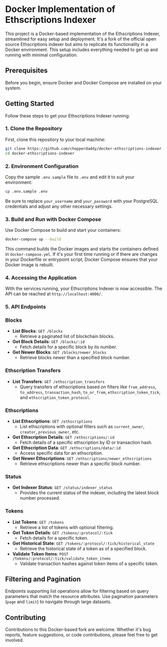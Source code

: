 # Docker Implementation of Ethscriptions Indexer

This project is a Docker-based implementation of the Ethscriptions Indexer, streamlined for easy setup and deployment. It's a fork of the official open source Ethscriptions indexer but aims to replicate its functionality in a Docker environment. This setup includes everything needed to get up and running with minimal configuration.

## Prerequisites

Before you begin, ensure Docker and Docker Compose are installed on your system.

## Getting Started

Follow these steps to get your Ethscriptions Indexer running:

### 1. Clone the Repository

First, clone this repository to your local machine:

```bash
git clone https://github.com/chopperdaddy/docker-ethscriptions-indexer
cd docker-ethscriptions-indexer
```

### 2. Environment Configuration

Copy the sample `.env.sample` file to `.env` and edit it to suit your environment:

```bash
cp .env.sample .env
```

Be sure to replace `your_username` and `your_password` with your PostgreSQL credentials and adjust any other necessary settings.

### 3. Build and Run with Docker Compose

Use Docker Compose to build and start your containers:

```bash
docker-compose up --build
```

This command builds the Docker images and starts the containers defined in `docker-compose.yml`. If it's your first time running or if there are changes in your Dockerfile or entrypoint script, Docker Compose ensures that your Docker image is rebuilt.

### 4. Accessing the Application

With the services running, your Ethscriptions Indexer is now accessible. The API can be reached at `http://localhost:4000/`.

### 5. API Endpoints

### Blocks

- **List Blocks**: `GET /blocks`
  - Retrieve a paginated list of blockchain blocks.
- **Get Block Details**: `GET /blocks/:id`
  - Fetch details for a specific block by its number.
- **Get Newer Blocks**: `GET /blocks/newer_blocks`
  - Retrieve blocks newer than a specified block number.

### Ethscription Transfers

- **List Transfers**: `GET /ethscription_transfers`
  - Query transfers of ethscriptions based on filters like `from_address`, `to_address`, `transaction_hash`, `to_or_from`, `ethscription_token_tick`, and `ethscription_token_protocol`.

### Ethscriptions

- **List Ethscriptions**: `GET /ethscriptions`
  - List ethscriptions with optional filters such as `current_owner`, `creator`, `previous_owner`, etc.
- **Get Ethscription Details**: `GET /ethscriptions/:id`
  - Fetch details of a specific ethscription by ID or transaction hash.
- **Get Ethscription Data**: `GET /ethscriptions/data/:id`
  - Access specific data for an ethscription.
- **Get Newer Ethscriptions**: `GET /ethscriptions/newer_ethscriptions`
  - Retrieve ethscriptions newer than a specific block number.

### Status

- **Get Indexer Status**: `GET /status/indexer_status`
  - Provides the current status of the indexer, including the latest block number processed.

### Tokens

- **List Tokens**: `GET /tokens`
  - Retrieve a list of tokens with optional filtering.
- **Get Token Details**: `GET /tokens/:protocol/:tick`
  - Fetch details for a specific token.
- **Get Historical State**: `GET /tokens/:protocol/:tick/historical_state`
  - Retrieve the historical state of a token as of a specified block.
- **Validate Token Items**: `POST /tokens/:protocol/:tick/validate_token_items`
  - Validate transaction hashes against token items of a specific token.

## Filtering and Pagination

Endpoints supporting list operations allow for filtering based on query parameters that match the resource attributes. Use pagination parameters (`page` and `limit`) to navigate through large datasets.

## Contributing

Contributions to this Docker-based fork are welcome. Whether it's bug reports, feature suggestions, or code contributions, please feel free to get involved.